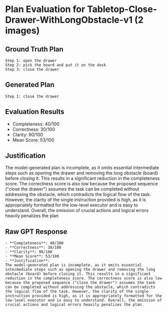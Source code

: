 # Plan Evaluation for Tabletop-Close-Drawer-WithLongObstacle-v1 (2 images)

## Ground Truth Plan
```
Step 1: open the drawer
Step 2: pick the board and put it on the desk
Step 3: close the drawer
```

## Generated Plan
```
Step 1: close the drawer
```

## Evaluation Results
- Completeness: 40/100
- Correctness: 30/100
- Clarity: 90/100
- Mean Score: 53/100

## Justification
The model-generated plan is incomplete, as it omits essential intermediate steps such as opening the drawer and removing the long obstacle (board) before closing it. This results in a significant reduction in the completeness score. The correctness score is also low because the proposed sequence ("close the drawer") assumes the task can be completed without addressing the obstacle, which contradicts the logical flow of the task. However, the clarity of the single instruction provided is high, as it is appropriately formatted for the low-level executor and is easy to understand. Overall, the omission of crucial actions and logical errors heavily penalizes the plan

## Raw GPT Response
```
- **Completeness**: 40/100  
- **Correctness**: 30/100  
- **Clarity**: 90/100  
- **Mean Score**: 53/100  
- **Justification**:  
The model-generated plan is incomplete, as it omits essential intermediate steps such as opening the drawer and removing the long obstacle (board) before closing it. This results in a significant reduction in the completeness score. The correctness score is also low because the proposed sequence ("close the drawer") assumes the task can be completed without addressing the obstacle, which contradicts the logical flow of the task. However, the clarity of the single instruction provided is high, as it is appropriately formatted for the low-level executor and is easy to understand. Overall, the omission of crucial actions and logical errors heavily penalizes the plan.
```
